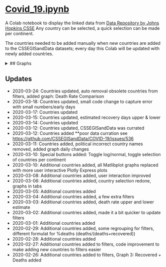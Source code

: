 # [Covid_19.ipynb](https://github.com/flow4u/public/blob/master/Covid_19.ipynb)

A Colab notebook to display the linked data from [Data Repository by Johns Hopkins CSSE](https://github.com/CSSEGISandData/COVID-19)
Any country can be selected, a quick selection can be made per continent.

The countries needed to be added manually when new countries are added to the CSSEGISandData datasets; every day this Colab will be updated with newly added countries.

<details>
  <summary>
    ## Graphs
  </summary>
### Graph 1: The total numbers per day of a selection of countries
#### normal or log scale for # of people
- Confirmed
- Existing (Confirmed - Recovered - Diseased)
- Deaths
- Recovered + Deaths
### Graph 2: The total numbers per day of a selection of countries
#### normal or log scale for # of people
- daily changes (Confirmed, Deaths, Recovered, Recovered + Deaths)
### Graph 3: Death Progression per country of a selection of countries
#### normal or log scale for # of deaths and # of days
- Death Rate Comparision from 1ste day reported deaths
(China data is shifted 13 days to the right for first death was reported on January 9th, data starts on January 22nd)
### Graph 4: Estimated Recovery Days
- Estimated Recovery Days Lower: (date difference between Confirmed >= (Deaths+Recovered)
- Estimated Recovery Days Upper: (date difference between Confirmed - Deaths >= (Recovered)
### Graph 5: Estimated Mortality Rate 
- Estimated Mortality (% Deaths / (Deaths+Recovered) - high estimate
- Estimated Mortality (% Deaths / (Confirmed) ~ low estimate
</details>

## Updates
- 2020-03-24: Countries updated, auto removal obsolete countries from filters, added graph: Death Rate Comparison
- 2020-03-18: Countries updated, small code change to capture error with small numbers/early days
- 2020-03-17: Countries updated
- 2020-03-15: Countries updated, estimated recovery days upper & lower
- 2020-03-14: Countries updated
- 2020-03-12: Countries updated, CSSEGISandData was currated
- 2020-03-12: Countries added **poor data curration see https://github.com/CSSEGISandData/COVID-19/issues/536
- 2020-03-11: Countries added, political incorrect country names removed, added graph daily changes
- 2020-03-10: Special buttons added: Toggle log/normal, toggle selection of countries per continent  
- 2020-03-10: Additional countries added, all Matlibplot graphs replaced with more user interactive Plotly Express plots
- 2020-03-08: Additional countries added, user interaction improved
- 2020-03-06: Additional countries added, country selection redone, graphs in tabs
- 2020-03-05: Additional countries added
- 2020-03-04: Additional countries added, a few extra filters
- 2020-03-03: Additional countries added, death rate upper and lower estimate
- 2020-03-02: Additional countries added, made it a bit quicker to update filters
- 2020-03-01: Additional countries added
- 2020-02-29: Additional countries added, some regrouping for filters, different formulat for %deaths (deaths/(deaths+recovered))
- 2020-02-28: Additional countries added
- 2020-02-27: Additional countries added to filters, code improvement to make adding new countries to filters easier
- 2020-02-26: Additional countries added to filters, Graph 3: Recovered + Deaths added

